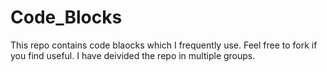 # Code_Blocks
This repo contains code blaocks which I frequently use. Feel free to fork if you find useful. 
I have deivided the repo in multiple groups. 

